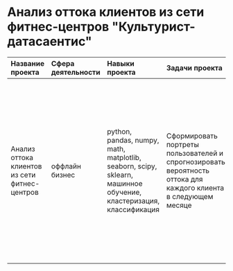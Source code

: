 # Анализ оттока клиентов из сети фитнес-центров "Культурист-датасаентис"
| Название проекта | Сфера деятельности | Навыки проекта | Задачи проекта | Описание проекта | Ссылка |
| :--------------- | :------- | :------- | :--------------- | :------------------- | :----- |
| Анализ оттока клиентов из сети фитнес-центров | оффлайн бизнес | python, pandas, numpy, math, matplotlib, seaborn, scipy, sklearn, машинное обучение, кластеризация, классификация | Сформировать портреты пользователей и спрогнозировать вероятность оттока для каждого клиента в следующем месяце | В данном проекте я использовала машинное обучение. Спрогнозировала вероятность оттока в следующем месяце для каждого клиента. Также сформировала типичные портреты пользователей,  выделив наиболее яркие группы, и проанализировала признаки, которые сильно влияют на отток. | [gym_analysis][1] |

[1]:https://github.com/baconanna/Portfolio/blob/main/gym_analysis/

